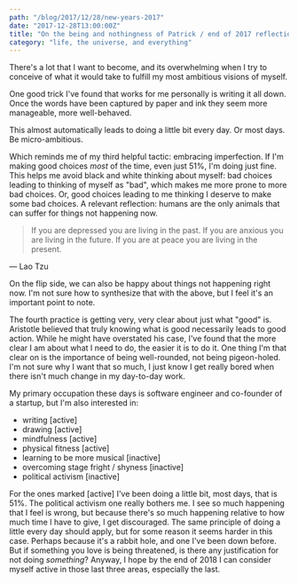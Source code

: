 ```yaml
---
path: "/blog/2017/12/28/new-years-2017"
date: "2017-12-28T13:00:00Z"
title: "On the being and nothingness of Patrick / end of 2017 reflections"
category: "life, the universe, and everything"
---
```


There's a lot that I want to become, and its overwhelming when I try to conceive of what it would take to fulfill my most ambitious visions of myself.

One good trick I've found that works for me personally is writing it all down. Once the words have been captured by paper and ink they seem more manageable, more well-behaved.

This almost automatically leads to doing a little bit every day. Or most days. Be micro-ambitious.

Which reminds me of my third helpful tactic: embracing imperfection. If I'm making good choices _most_ of the time, even just 51%, I'm doing just fine. This helps me avoid black and white thinking about myself: bad choices leading to thinking of myself as "bad", which makes me more prone to more bad choices. Or, good choices leading to me thinking I deserve to make some bad choices. A relevant reflection: humans are the only animals that can suffer for things not happening now.

> If you are depressed you are living in the past. If you are anxious you are living in the future. If you are at peace you are living in the present.

― Lao Tzu

On the flip side, we can also be happy about things not happening right now. I'm not sure how to synthesize that with the above, but I feel it's an important point to note.

The fourth practice is getting very, very clear about just what "good" is. Aristotle believed that truly knowing what is good necessarily leads to good action. While he might have overstated his case, I've found that the more clear I am about what I need to do, the easier it is to do it. One thing I'm that clear on is the importance of being well-rounded, not being pigeon-holed. I'm not sure why I want that so much, I just know I get really bored when there isn't much change in my day-to-day work.

My primary occupation these days is software engineer and co-founder of a startup, but I'm also interested in:

- writing [active]
- drawing [active]
- mindfulness [active]
- physical fitness [active]
- learning to be more musical [inactive]
- overcoming stage fright / shyness [inactive]
- political activism [inactive]

For the ones marked [active] I've been doing a little bit, most days, that is 51%. The political activism one really bothers me. I see so much happening that I feel is wrong, but because there's so much happening relative to how much time I have to give, I get discouraged. The same principle of doing a little every day should apply, but for some reason it seems harder in this case. Perhaps because it's a rabbit hole, and one I've been down before. But if something you love is being threatened, is there any justification for not doing _something_? Anyway, I hope by the end of 2018 I can consider myself active in those last three areas, especially the last.

